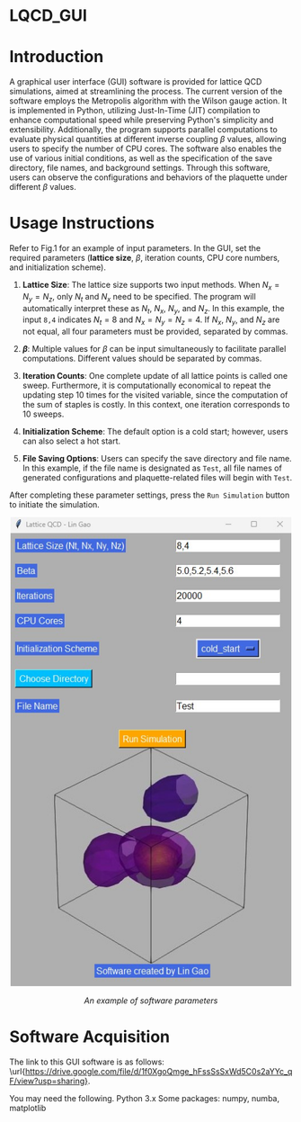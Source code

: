 # LQCD_GUI

Introduction
============
A graphical user interface (GUI) software is provided for lattice QCD simulations, aimed at streamlining the process. The current version of the software employs the Metropolis algorithm with the Wilson gauge action. It is implemented in Python, utilizing Just-In-Time (JIT) compilation to enhance computational speed while preserving Python's simplicity and extensibility. Additionally, the program supports parallel computations to evaluate physical quantities at different inverse coupling $\beta$ values, allowing users to specify the number of CPU cores. The software also enables the use of various initial conditions, as well as the specification of the save directory, file names, and background settings. Through this software, users can observe the configurations and behaviors of the plaquette under different $\beta$ values.

Usage Instructions
============

Refer to Fig.1 for an example of input parameters. In the GUI, set the required parameters (**lattice size**, $\beta$, iteration counts, CPU core numbers, and initialization scheme).

1. **Lattice Size**: The lattice size supports two input methods. When $N_x = N_y = N_z$, only $N_t$ and $N_x$ need to be specified. The program will automatically interpret these as $N_t$, $N_x$, $N_y$, and $N_z$. In this example, the input `8,4` indicates $N_t = 8$ and $N_x = N_y = N_z = 4$. If $N_x$, $N_y$, and $N_z$ are not equal, all four parameters must be provided, separated by commas.

2. **$\beta$**: Multiple values for $\beta$ can be input simultaneously to facilitate parallel computations. Different values should be separated by commas.

3. **Iteration Counts**: One complete update of all lattice points is called one sweep. Furthermore, it is computationally economical to repeat the updating step 10 times for the visited variable, since the computation of the sum of staples is costly. In this context, one iteration corresponds to 10 sweeps.

4. **Initialization Scheme**: The default option is a cold start; however, users can also select a hot start.

5. **File Saving Options**: Users can specify the save directory and file name. In this example, if the file name is designated as `Test`, all file names of generated configurations and plaquette-related files will begin with `Test`.

After completing these parameter settings, press the `Run Simulation` button to initiate the simulation.

<p align="center">
    <img src="images/LQCD_GUI.png"  width="500"/>
</p>
<p align="center">
    <i>An example of software parameters</i>
</p>

Software Acquisition
============
The link to this GUI software is as follows:
\url{https://drive.google.com/file/d/1f0XgoQmge_hFssSsSxWd5C0s2aYYc_qF/view?usp=sharing}.

You may need the following.
Python 3.x
Some packages: numpy, numba, matplotlib  


